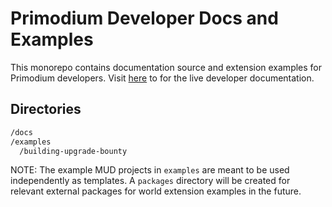 # Primodium Developer Docs and Examples

This monorepo contains documentation source and extension examples for Primodium developers. Visit [here](https://developers.primodium.xyz) to for the live developer documentation.

## Directories

```bash
/docs
/examples
  /building-upgrade-bounty
```

NOTE: The example MUD projects in `examples` are meant to be used independently as templates. A `packages` directory will be created for relevant external packages for world extension examples in the future.
